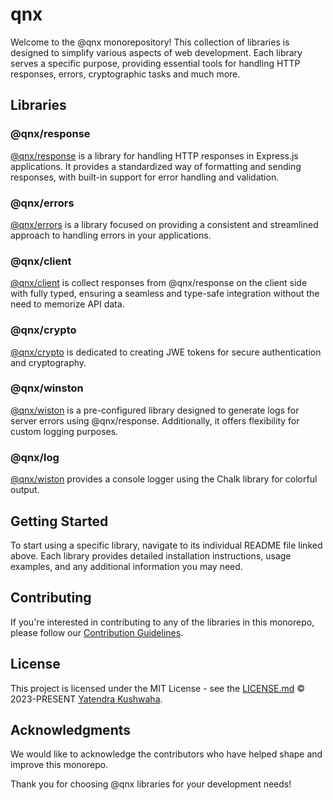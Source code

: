 # qnx

Welcome to the @qnx monorepository! This collection of libraries is designed to simplify various aspects of web development. Each library serves a specific purpose, providing essential tools for handling HTTP responses, errors, cryptographic tasks and much more.

## Libraries

### @qnx/response

[@qnx/response](https://github.com/yatendra121/qnx/blob/main/packages/response/README.md) is a library for handling HTTP responses in Express.js applications. It provides a standardized way of formatting and sending responses, with built-in support for error handling and validation.

### @qnx/errors

[@qnx/errors](https://github.com/yatendra121/qnx/blob/main/packages/errors/README.md) is a library focused on providing a consistent and streamlined approach to handling errors in your applications.

### @qnx/client

[@qnx/client](https://github.com/yatendra121/qnx/blob/main/packages/client/README.md) is collect responses from @qnx/response on the client side with fully typed, ensuring a seamless and type-safe integration without the need to memorize API data.

### @qnx/crypto

[@qnx/crypto](https://github.com/yatendra121/qnx/blob/main/packages/crypto/README.md) is dedicated to creating JWE tokens for secure authentication and cryptography.

### @qnx/winston

[@qnx/wiston](https://github.com/yatendra121/qnx/blob/main/packages/wiston/README.md) is a pre-configured library designed to generate logs for server errors using @qnx/response. Additionally, it offers flexibility for custom logging purposes.

### @qnx/log

[@qnx/wiston](https://github.com/yatendra121/qnx/blob/main/packages/log/README.md) provides a console logger using the Chalk library for colorful output.

## Getting Started

To start using a specific library, navigate to its individual README file linked above. Each library provides detailed installation instructions, usage examples, and any additional information you may need.

## Contributing

If you're interested in contributing to any of the libraries in this monorepo, please follow our [Contribution Guidelines](CONTRIBUTING.md).

## License

This project is licensed under the MIT License - see the [LICENSE.md](https://github.com/yatendra121/qnx/blob/main/license) © 2023-PRESENT [Yatendra Kushwaha](https://github.com/yatendra121).

## Acknowledgments

We would like to acknowledge the contributors who have helped shape and improve this monorepo.

Thank you for choosing @qnx libraries for your development needs!
